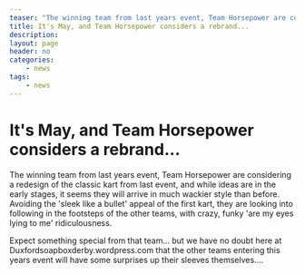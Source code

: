 ```yaml
---
teaser: "The winning team from last years event, Team Horsepower are considering a redesign of the classic kart from last event, and while ideas are in the early stages, it seems they will arrive in much wackier style than before. Avoiding the 'sleek like a bullet' appeal of the first kart, they are looking into following in the footsteps of the other teams, with crazy, funky 'are my eyes lying to me' ridiculousness."
title: It's May, and Team Horsepower considers a rebrand...
description: 
layout: page
header: no
categories:
    - news
tags:
    - news
---
```



# It's May, and Team Horsepower considers a rebrand...

The winning team from last years event, Team Horsepower are considering a redesign of the classic kart from last event, and while ideas are in the early stages, it seems they will arrive in much wackier style than before. Avoiding the 'sleek like a bullet' appeal of the first kart, they are looking into following in the footsteps of the other teams, with crazy, funky 'are my eyes lying to me' ridiculousness.

Expect something special from that team... but we have no doubt here at Duxfordsoapboxderby.wordpress.com that the other teams entering this years event will have some surprises up their sleeves themselves....
